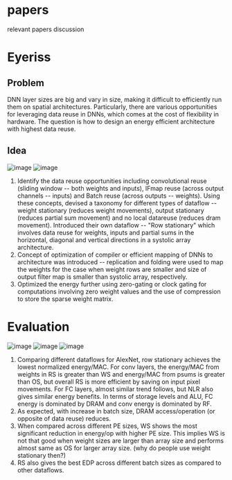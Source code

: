 # papers
relevant papers discussion

# Eyeriss
## Problem
DNN layer sizes are big and vary in size, making it difficult to efficiently run them on spatial architectures. Particularly, there are various opportunities for leveraging data reuse in DNNs, which comes at the cost of flexibility in hardware. The question is how to design an energy efficient architecture with highest data reuse.

## Idea
![image](https://github.com/tanvisharma/papers/assets/15167916/6a3125d8-051a-44c8-982c-2ba6d8aa8032)
![image](https://github.com/tanvisharma/papers/assets/15167916/0ff6200f-bd7f-41ba-b574-64d5e71dc5ee)

1. Identify the data reuse opportunities including convolutional reuse (sliding window -- both weights and inputs), IFmap reuse (across output channels -- inputs) and Batch reuse (across outputs -- weights). Using these concepts, devised a taxonomy for different types of dataflow -- weight stationary (reduces weight movements), output stationary (reduces partial sum movement) and no local datareuse (reduces dram movement). Introduced their own dataflow -- "Row stationary" which involves data reuse for weights, inputs and partial sums in the horizontal, diagonal and vertical directions in a systolic array architecture.
2. Concept of optimization of compiler or efficient mapping of DNNs to architecture was introduced -- replication and folding were used to map the weights for the case when weight rows are smaller and size of output filter map is smaller than systolic array, respectively.
3. Optimized the energy further using zero-gating or clock gating for computations involving zero weight values and the use of compression to store the sparse weight matrix.

# Evaluation

![image](https://github.com/tanvisharma/papers/assets/15167916/ad910798-3487-4095-8edb-3beeae2a466b)
![image](https://github.com/tanvisharma/papers/assets/15167916/1ac7dd58-f61c-486f-91de-b3470714d8c5)
![image](https://github.com/tanvisharma/papers/assets/15167916/8d20385c-41c8-4eea-9b29-ef9f8a3de9b0)

1. Comparing different dataflows for AlexNet, row stationary achieves the lowest normalized energy/MAC. For conv layers, the energy/MAC from weights in RS is greater than WS and energy/MAC from psums is greater than OS, but overall RS is more efficient by saving on input pixel movements. For FC layers, almost similar trend follows, but NLR also gives similar energy benefits. In terms of storage levels and ALU, FC energy is dominated by DRAM and conv energy is dominated by RF.
2. As expected, with increase in batch size, DRAM access/operation (or opposite of data reuse) reduces.
3. When compared across different PE sizes, WS shows the most significant reduction in energy/op with higher PE size. This implies WS is not that good when weight sizes are larger than array size and performs almost same as OS for larger array size. (why do people use weight stationary then?)
4. RS also gives the best EDP across different batch sizes as compared to other dataflows.

   
